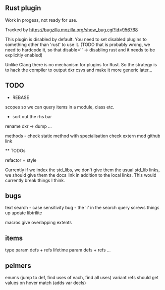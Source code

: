 Rust plugin
-----------

Work in progess, not ready for use.

Tracked by https://bugzilla.mozilla.org/show_bug.cgi?id=956768

This plugin is disabled by default. You need to set disabled plugins to something
other than 'rust' to use it. (TODO that is probably wrong, we need to hardcode it,
so that disable='' -> disabling rust and it needs to be explicitly enabled)

Unlike Clang there is no mechanism for plugins for Rust. So the strategy is to
hack the compiler to output dxr csvs and make it more generic later...

TODO
----

* REBASE

scopes so we can query items in a module, class etc.

* sort out the rhs bar

rename dxr -> dump ...

methods - check static method with specialisation
check extern mod github link

** TODOs

refactor + style

Currently if we index the std_libs, we don't give them the usual std_lib links,
we should give them the docs link in addition to the local links. This would
currently break things I think.

bugs
----

text search - case sensitivity bug - the 'i' in the search query screws things up
  update libtrilite

macros give overlapping extents

items
-----

type param defs + refs
lifetime param defs + refs
...

pelmers
-------

enums (jump to def, find uses of each, find all uses)
  variant refs should get values on hover
match (adds var decls)



